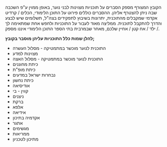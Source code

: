 הקובץ המצורף מספק הסברים על תוכניות מצוינות לבני נוער, באופן ממוין ע"פ השכבה שבה ניתן להצטרף אליהן. ההסברים כוללים פירוט על התוכן הלימודי, הכלים / קרדיט אקדמי שמקבלים מהתוכנית, יתרונות בשיבוץ לתפקידים בצה"ל, תשלומים שיש לבצע והדרך להתקבל לתוכנית.
ממליצה מאוד לעבור על התוכניות ולחפש אחת שמתאימה לך / ילד / אח קטן / אחיין שלכם, מאחר שבמרבית בתי הספר התוכן הלימודי איננו מספק.


**להלן שמות כלל התוכניות עליהן מוסבר בקובץ;**
* התוכנית לנוער מוכשר במתמטיקה - מסלול העשרה
* מצוינות למדע
* התוכנית לנוער מוכשר במתמטיקה - מסלול האצה
* כיתת מחוננים
* כיתת מופ"ת
* נבחרות ישראל במדעים
* כיתת נחשון
* אודיסיאה
* קווין - בי
* ניצנים
* ברקת
* אלפא
* אידיאה
* אקדמיה בתיכון
* אתגר
* מגשימים
* ממריאות
* מתיכון לטכניון
